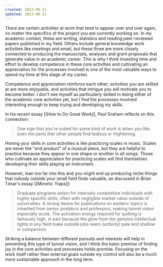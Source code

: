 ```yaml
---
created: 2023-08-31
updated: 2023-08-31
---
```

There are certain activities at work that tend to appear over and over again, no matter the specifics of the project you are currently working on. In my academic context, these are writing, statistics and reading peer-reviewed papers published in my field. Others include general knowledge work activities like meetings and email, but these three are more closely connected to producing the manuscripts, analyses and grant proposals that generate value in an academic career. This is why I think investing time and effort to develop competence in these core activities and cultivating an appreciation for the processes involved is one of the most valuable ways to spend my time at this stage of my career.

Competence and appreciation reinforce each other; activities you are skilled at are more enjoyable, and activities that intrigue you will motivate you to become better. I don't see myself as particularly skilled in doing either of the academic core activities yet, but I find the processes involved interesting enough to keep trying and developing my skills.

In his recent essay [[How to Do Great Work]], Paul Graham reflects on this connection:

> One sign that you're suited for some kind of work is when you like even the parts that other people find tedious or frightening.

Honing your skills in core activities is like practicing scales in music. Scales are never the "end product" of a musical piece, but they are helpful to practice because they appear in one shape or another in all songs. Those who cultivate an appreciation for practicing scales will find themselves developing their skills playing an instrument.

However, lean too far into this and you might end up producing niche things that nobody outside your small field finds valuable, as discussed in Brian Timar's essay [[Mimetic Traps]]:

> Graduate programs select for intensely competitive individuals with highly specific skills, often with negligible market value outside of universities. A strong desire for publications on esoteric topics is inherited from senior postdocs and professors, making tunnel vision especially acute. The activation energy required for quitting is famously high, in part because the glow from the genuine intellectual lights in any field make outside jobs seem (unfairly) pale and shallow in comparison.

Striking a balance between different pursuits and interests will help in preventing this type of tunnel vision, and I think the basic premise of finding joy in the core activities and processes holds promise. Focusing on the work itself rather than external goals outside my control will also be a much more sustainable approach in the long term.
